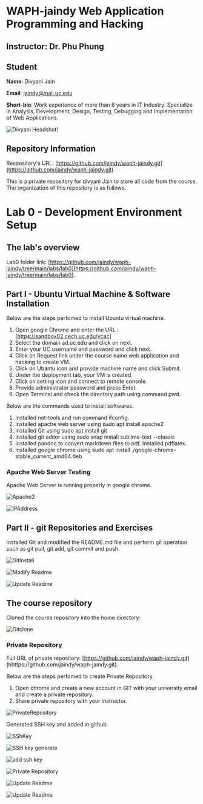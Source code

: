 # WAPH-jaindy Web Application Programming and Hacking

## Instructor: Dr. Phu Phung

## Student

**Name**: Divyani Jain

**Email**: jaindy@mail.uc.edu

**Short-bio**: Work experience of more than 6 years in IT Industry. Specialize in Analysis, Development, Design, Testing, Debugging and Implementation of Web Applications. 

![Divyani Headshot!](/labs/lab0/Divyani_Jain.jpg)

## Repository Information

Respository's URL: [https://github.com/jaindy/waph-jaindy.git](https://github.com/jaindy/waph-jaindy.git)

This is a private repository for divyani Jain to store all code from the course. The organization of this repository is as follows.

# Lab 0 - Development Environment Setup 

## The lab's overview

Lab0 folder link: [https://github.com/jaindy/waph-jaindy/tree/main/labs/lab0](https://github.com/jaindy/waph-jaindy/tree/main/labs/lab0).

## Part I - Ubuntu Virtual Machine & Software Installation

Below are the steps perfomed to install Ubuntu virtual machine.

1. Open google Chrome and enter the URL : [https://sandbox02.cech.uc.edu/vcac]
2. Select the domain ad.uc.edu and click on next.
3. Enter your UC username and password and click next.
4. Click on Request link under the course name web application and hacking to create VM.
5. Click on Ubantu icon and provide machine name and click Submit.
6. Under the deployment tab, your VM is created.
7. Click on setting icon and connect to remote console.
8. Provide administrator password and press Enter.
9. Open Terminal and check the directory path using command pwd.

Below are the commands used to install softwares.

1. Installed net-tools and run command ifconfig.
2. Installed apache web server using sudo apt install apache2
3. Installed Git using sudo apt install git
4. Installed git editor using sudo snap install sublime-text --classic
5. Installed pandoc to convert markdown files to pdf. Installed pdflatex.
6. Installed google chrome using sudo apt install ./google-chrome-stable_current_amd64.deb

### Apache Web Server Testing

Apache Web Server is running properly in google chrome.

![Apache2](/Images/Apache2.png)

![IPAddress](/Images/IPaddress.png)


## Part II - git Repositories and Exercises

Installed Git and modified the README.md file and perform git operation such as git pull, git add, git commit and push.

![GitInstall](/Images/GitInstall.png)

![Modify Readme](/Images/Setup.png)

![Update Readme](/Images/UpdateReadme.png)


## The course repository

Cloned the course repository into the home directory:

![Gitclone](/Images/GitClone.png)

### Private Repository

Full URL of private repository: [https://github.com/jaindy/waph-jaindy.git] (hhttps://github.com/jaindy/waph-jaindy.git).

Below are the steps perfomed to create Private Repository.
1. Open chrome and create a new account in GIT with your university email and create a private repository.
2. Share private repository with your instructor.

![PrivateRepository](/Images/RepositoryAccess.png)

Generated SSH key and added in github.

![SShKey](/Images/SSHKey.png)

![SSH key generate](/Images/KeyGenerate.png)

![add ssh key](/Images/SSHkeysetup.png)

![Private Repository](/Images/GitCloneSSH.png)

![Update Readme](/Images/README_1.png)

![Update Readme](/Images/README_2.png)
